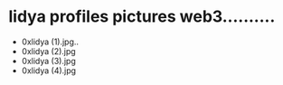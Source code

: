 # lidya profiles pictures web3..........
- 0xlidya (1).jpg..
- 0xlidya (2).jpg
- 0xlidya (3).jpg
- 0xlidya (4).jpg

